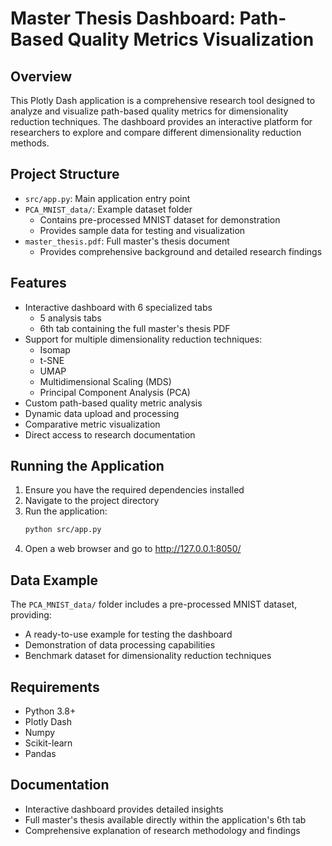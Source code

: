 # Master Thesis Dashboard: Path-Based Quality Metrics Visualization

## Overview
This Plotly Dash application is a comprehensive research tool designed to analyze and visualize path-based quality metrics for dimensionality reduction techniques. The dashboard provides an interactive platform for researchers to explore and compare different dimensionality reduction methods.

## Project Structure
- `src/app.py`: Main application entry point
- `PCA_MNIST_data/`: Example dataset folder
  - Contains pre-processed MNIST dataset for demonstration
  - Provides sample data for testing and visualization
- `master_thesis.pdf`: Full master's thesis document
  - Provides comprehensive background and detailed research findings

## Features
- Interactive dashboard with 6 specialized tabs
  - 5 analysis tabs
  - 6th tab containing the full master's thesis PDF
- Support for multiple dimensionality reduction techniques:
  - Isomap
  - t-SNE
  - UMAP
  - Multidimensional Scaling (MDS)
  - Principal Component Analysis (PCA)
- Custom path-based quality metric analysis
- Dynamic data upload and processing
- Comparative metric visualization
- Direct access to research documentation

## Running the Application
1. Ensure you have the required dependencies installed
2. Navigate to the project directory
3. Run the application:
   ```bash
   python src/app.py
   ```
4. Open a web browser and go to http://127.0.0.1:8050/

## Data Example
The `PCA_MNIST_data/` folder includes a pre-processed MNIST dataset, providing:
- A ready-to-use example for testing the dashboard
- Demonstration of data processing capabilities
- Benchmark dataset for dimensionality reduction techniques

## Requirements
- Python 3.8+
- Plotly Dash
- Numpy
- Scikit-learn
- Pandas

## Documentation
- Interactive dashboard provides detailed insights
- Full master's thesis available directly within the application's 6th tab
- Comprehensive explanation of research methodology and findings
